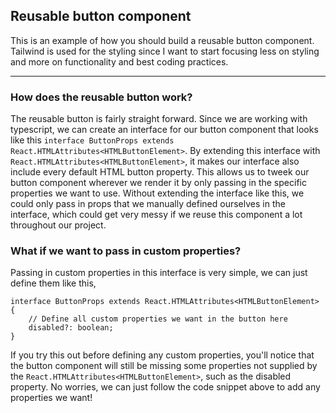 ## Reusable button component

This is an example of how you should build a reusable button component. Tailwind is used for the styling since I want to start focusing less on styling and more on functionality and best coding practices.

<hr />

### How does the reusable button work?
The reusable button is fairly straight forward. Since we are working with typescript, we can create an interface for our button component that looks like this ```interface ButtonProps extends React.HTMLAttributes<HTMLButtonElement>```. By extending this interface with ```React.HTMLAttributes<HTMLButtonElement>```, it makes our interface also include every default HTML button property. This allows us to tweek our button component wherever we render it by only passing in the specific properties we want to use. Without extending the interface like this, we could only pass in props that we manually defined ourselves in the interface, which could get very messy if we reuse this component a lot throughout our project. 

### What if we want to pass in custom properties?
Passing in custom properties in this interface is very simple, we can just define them like this, 
```
interface ButtonProps extends React.HTMLAttributes<HTMLButtonElement> {
	// Define all custom properties we want in the button here
	disabled?: boolean;
}
```
If you try this out before defining any custom properties, you'll notice that the button component will still be missing some properties not supplied by the ```React.HTMLAttributes<HTMLButtonElement>```, such as the disabled property. No worries, we can just follow the code snippet above to add any properties we want!
